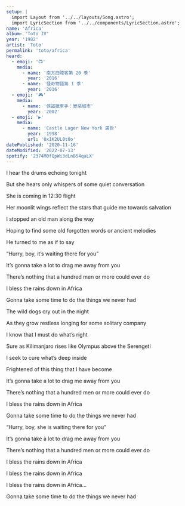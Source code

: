 ```yaml
---
setup: |
  import Layout from '../../layouts/Song.astro';
  import LyricSection from '../../components/LyricSection.astro';
name: 'Africa'
album: 'Toto IV'
year: '1982'
artist: 'Toto'
permalink: 'toto/africa'
heard:
  - emoji: '📺'
    media:
      - name: '南方四賤客第 20 季'
        year: '2016'
      - name: '怪奇物語第 1 季'
        year: '2016'
  - emoji: '🎮'
    media:
      - name: '俠盜獵車手：罪惡城市'
        year: '2002'
  - emoji: '▶️'
    media:
      - name: 'Castle Lager New York 廣告'
        year: '1998'
        url: '0x1K2UL0t0o'
datePublished: '2020-11-16'
dateModified: '2022-07-13'
spotify: '2374M0fQpWi3dLnB54qaLX'
---
```


<LyricSection>

I hear the drums echoing tonight

But she hears only whispers of some quiet conversation

She is coming in 12:30 flight

Her moonlit wings reflect the stars that guide me towards salvation

</LyricSection>

<LyricSection>

I stopped an old man along the way

Hoping to find some old forgotten words or ancient melodies

He turned to me as if to say

&ldquo;Hurry, boy, it&rsquo;s waiting there for you&rdquo;

</LyricSection>

<LyricSection>

It&rsquo;s gonna take a lot to drag me away from you

There&rsquo;s nothing that a hundred men or more could ever do

I bless the rains down in Africa

Gonna take some time to do the things we never had

</LyricSection>

<LyricSection>

The wild dogs cry out in the night

As they grow restless longing for some solitary company

I know that I must do what&rsquo;s right

Sure as Kilimanjaro rises like Olympus above the Serengeti

</LyricSection>

<LyricSection>

I seek to cure what&rsquo;s deep inside

Frightened of this thing that I have become

</LyricSection>

<LyricSection>

It&rsquo;s gonna take a lot to drag me away from you

There&rsquo;s nothing that a hundred men or more could ever do

I bless the rains down in Africa

Gonna take some time to do the things we never had

</LyricSection>

<LyricSection>

&ldquo;Hurry, boy, she is waiting there for you&rdquo;

</LyricSection>

<LyricSection>

It&rsquo;s gonna take a lot to drag me away from you

There&rsquo;s nothing that a hundred men or more could ever do

I bless the rains down in Africa

I bless the rains down in Africa

I bless the rains down in Africa...

Gonna take some time to do the things we never had

</LyricSection>
